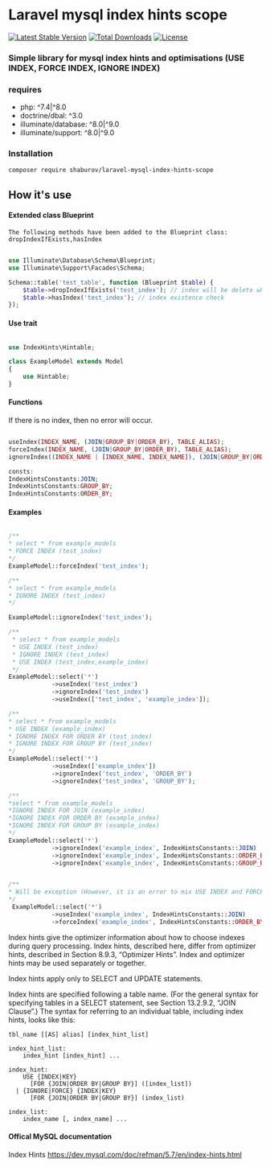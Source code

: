 # Laravel mysql index hints scope
[![Latest Stable Version](https://poser.pugx.org/shaburov/laravel-mysql-index-hints-scope/v)](//packagist.org/packages/shaburov/laravel-mysql-index-hints-scope)
[![Total Downloads](https://poser.pugx.org/shaburov/laravel-mysql-index-hints-scope/downloads)](//packagist.org/packages/shaburov/laravel-mysql-index-hints-scope)
[![License](https://poser.pugx.org/shaburov/laravel-mysql-index-hints-scope/license)](//packagist.org/packages/shaburov/laravel-mysql-index-hints-scope)


### Simple library for mysql index hints and optimisations (USE INDEX, FORCE INDEX, IGNORE INDEX)

### requires
* php: ^7.4|^8.0
* doctrine/dbal: ^3.0
* illuminate/database: ^8.0|^9.0
* illuminate/support: ^8.0|^9.0
### Installation
    composer require shaburov/laravel-mysql-index-hints-scope
## How it's use
#### Extended class Blueprint

`The following methods have been added to the Blueprint class: dropIndexIfExists,hasIndex`

```php

use Illuminate\Database\Schema\Blueprint;
use Illuminate\Support\Facades\Schema;

Schema::table('test_table', function (Blueprint $table) {
    $table->dropIndexIfExists('test_index'); // index will be delete when index exists
    $table->hasIndex('test_index'); // index existence check  
});
```

#### Use trait

```php

use IndexHints\Hintable;

class ExampleModel extends Model
{
    use Hintable;
}

```
#### Functions

If there is no index, then no error will occur.

```php

useIndex(INDEX_NAME, (JOIN|GROUP_BY|ORDER_BY), TABLE_ALIAS);
forceIndex(INDEX_NAME, (JOIN|GROUP_BY|ORDER_BY), TABLE_ALIAS);
ignoreIndex((INDEX_NAME | [INDEX_NAME, INDEX_NAME]), (JOIN|GROUP_BY|ORDER_BY), TABLE_ALIAS);

consts: 
IndexHintsConstants:JOIN;
IndexHintsConstants:GROUP_BY;
IndexHintsConstants:ORDER_BY;

```


#### Examples
```php

/**
* select * from example_models 
* FORCE INDEX (test_index)
*/
ExampleModel::forceIndex('test_index');

/**
* select * from example_models 
* IGNORE INDEX (test_index)
*/

ExampleModel::ignoreIndex('test_index');

/**
 * select * from example_models 
 * USE INDEX (test_index) 
 * IGNORE INDEX (test_index) 
 * USE INDEX (test_index,example_index)
 */
ExampleModel::select('*')
            ->useIndex('test_index')
            ->ignoreIndex('test_index')
            ->useIndex(['test_index', 'example_index']); 

/**
* select * from example_models 
* USE INDEX (example_index)
* IGNORE INDEX FOR ORDER BY (test_index) 
* IGNORE INDEX FOR GROUP BY (test_index)
*/
ExampleModel::select('*')
            ->useIndex(['example_index'])
            ->ignoreIndex('test_index', 'ORDER_BY')
            ->ignoreIndex('test_index', 'GROUP_BY');

/**
*select * from example_models 
*IGNORE INDEX FOR JOIN (example_index)
*IGNORE INDEX FOR ORDER BY (example_index) 
*IGNORE INDEX FOR GROUP BY (example_index)
*/
ExampleModel::select('*')
            ->ignoreIndex('example_index', IndexHintsConstants::JOIN)
            ->ignoreIndex('example_index', IndexHintsConstants::ORDER_BY)
            ->ignoreIndex('example_index', IndexHintsConstants::GROUP_BY);


/**
* Will be exception (However, it is an error to mix USE INDEX and FORCE INDEX for the same table) 
*/
 ExampleModel::select('*')
            ->useIndex('example_index', IndexHintsConstants::JOIN)
            ->forceIndex('example_index', IndexHintsConstants::ORDER_BY)
```

Index hints give the optimizer information about how to choose indexes during query processing. Index hints, described here, differ from optimizer hints, described in Section 8.9.3, “Optimizer Hints”. Index and optimizer hints may be used separately or together.

Index hints apply only to SELECT and UPDATE statements.

Index hints are specified following a table name. (For the general syntax for specifying tables in a SELECT statement, see Section 13.2.9.2, “JOIN Clause”.) The syntax for referring to an individual table, including index hints, looks like this:

```
tbl_name [[AS] alias] [index_hint_list]

index_hint_list:
    index_hint [index_hint] ...

index_hint:
    USE {INDEX|KEY}
      [FOR {JOIN|ORDER BY|GROUP BY}] ([index_list])
  | {IGNORE|FORCE} {INDEX|KEY}
      [FOR {JOIN|ORDER BY|GROUP BY}] (index_list)

index_list:
    index_name [, index_name] ...

```

#### Offical MySQL documentation 
Index Hints https://dev.mysql.com/doc/refman/5.7/en/index-hints.html
